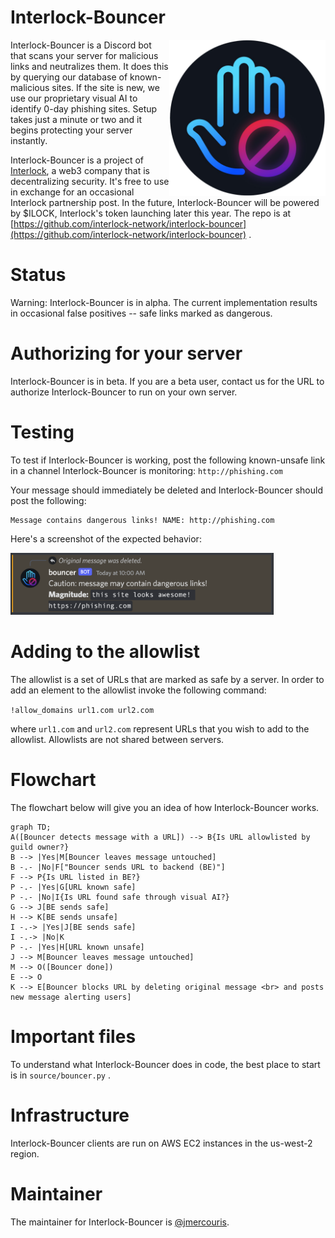 # Interlock-Bouncer

<img src="./bouncer-dark.png" align="right" width="250" height="250"/>

Interlock-Bouncer is a Discord bot that scans your server for
malicious links and neutralizes them. It does this by querying our
database of known-malicious sites. If the site is new, we use our
proprietary visual AI to identify 0-day phishing sites. Setup takes
just a minute or two and it begins protecting your server instantly.

Interlock-Bouncer is a project of
[Interlock](https://www.interlock.network/), a web3 company that is
decentralizing security. It's free to use in exchange for an
occasional Interlock partnership post. In the future,
Interlock-Bouncer will be powered by $ILOCK, Interlock's token
launching later this year. The repo is at
[https://github.com/interlock-network/interlock-bouncer](https://github.com/interlock-network/interlock-bouncer)
.

# Status

Warning: Interlock-Bouncer is in alpha. The current implementation results
in occasional false positives -- safe links marked as dangerous.

# Authorizing for your server

Interlock-Bouncer is in beta. If you are a beta user, contact us for
the URL to authorize Interlock-Bouncer to run on your own server.

# Testing

To test if Interlock-Bouncer is working, post the following
known-unsafe link in a channel Interlock-Bouncer is monitoring:
`http://phishing.com`

Your message should immediately be deleted and Interlock-Bouncer
should post the following:

```
Message contains dangerous links! NAME: http://phishing.com
```

Here's a screenshot of the expected behavior:

<img width="421" alt="Interlock-Bouncer reacting to a malicious link" src="screenshot.png">

# Adding to the allowlist

The allowlist is a set of URLs that are marked as safe by a server. In
order to add an element to the allowlist invoke the following command:

`!allow_domains url1.com url2.com`

where `url1.com` and `url2.com` represent URLs that you wish to add to
the allowlist. Allowlists are not shared between servers.

# Flowchart

The flowchart below will give you an idea of how Interlock-Bouncer works.

```mermaid
graph TD;
A([Bouncer detects message with a URL]) --> B{Is URL allowlisted by guild owner?}
B --> |Yes|M[Bouncer leaves message untouched]
B -.- |No|F["Bouncer sends URL to backend (BE)"]
F --> P{Is URL listed in BE?}
P -.- |Yes|G[URL known safe]
P -.- |No|I{Is URL found safe through visual AI?}
G --> J[BE sends safe]
H --> K[BE sends unsafe]
I -.-> |Yes|J[BE sends safe]
I -.-> |No|K
P -.- |Yes|H[URL known unsafe]
J --> M[Bouncer leaves message untouched]
M --> O([Bouncer done])
E --> O
K --> E[Bouncer blocks URL by deleting original message <br> and posts new message alerting users]
```

# Important files

To understand what Interlock-Bouncer does in code, the best place to start is in `source/bouncer.py` .

# Infrastructure

Interlock-Bouncer clients are run on AWS EC2 instances in the us-west-2 region.

# Maintainer

The maintainer for Interlock-Bouncer is [@jmercouris](https://github.com/jmercouris).
